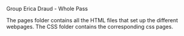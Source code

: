 Group Erica Draud - Whole Pass

The pages folder contains all the HTML files that set up the different webpages.
The CSS folder contains the corresponding css pages.
